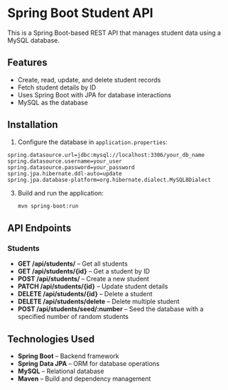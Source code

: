 # Spring Boot Student API

This is a Spring Boot-based REST API that manages student data using a MySQL database.

## Features
- Create, read, update, and delete student records
- Fetch student details by ID
- Uses Spring Boot with JPA for database interactions
- MySQL as the database

## Installation

1.  Configure the database in `application.properties`:

   ```properties
   spring.datasource.url=jdbc:mysql://localhost:3306/your_db_name
   spring.datasource.username=your_user
   spring.datasource.password=your_password
   spring.jpa.hibernate.ddl-auto=update
   spring.jpa.database-platform=org.hibernate.dialect.MySQL8Dialect
   ```
3. Build and run the application:

   ```sh
   mvn spring-boot:run
   ```

## API Endpoints

### Students
- **GET /api/students/** – Get all students
- **GET /api/students/{id}** – Get a student by ID
- **POST /api/students/** – Create a new student
- **PATCH /api/students/{id}** – Update student details
- **DELETE /api/students/{id}** – Delete a student
- **DELETE /api/students/delete** – Delete multiple student
- **POST /api/students/seed/:number** – Seed the database with a specified number of random students


## Technologies Used
- **Spring Boot** – Backend framework
- **Spring Data JPA** – ORM for database operations
- **MySQL** – Relational database
- **Maven** – Build and dependency management
